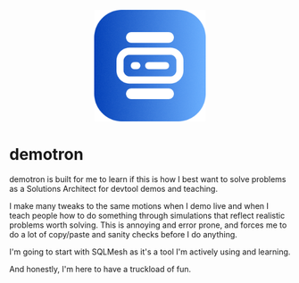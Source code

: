 <p align="center">
  <img src=./images/demotron_logo.png alt="Demotron Logo" width="200">
</p>

# demotron

demotron is built for me to learn if this is how I best want to solve problems as a Solutions Architect for devtool demos and teaching. 

I make many tweaks to the same motions when I demo live and when I teach people how to do something through simulations that reflect realistic problems worth solving. This is annoying and error prone, and forces me to do a lot of copy/paste and sanity checks before I do anything.

I'm going to start with SQLMesh as it's a tool I'm actively using and learning. 

And honestly, I'm here to have a truckload of fun.